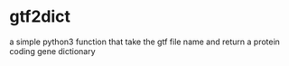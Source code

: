 # gtf2dict
a simple python3 function that take the gtf file name and return a protein coding gene dictionary

